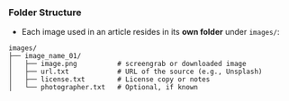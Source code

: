 
### Folder Structure

- Each image used in an article resides in its **own folder** under `images/`:

```
images/
├── image_name_01/
│   ├── image.png          # screengrab or downloaded image
│   ├── url.txt            # URL of the source (e.g., Unsplash)
│   ├── license.txt        # License copy or notes
│   └── photographer.txt   # Optional, if known
```
